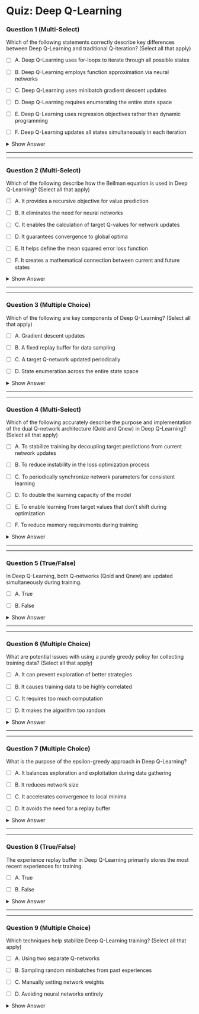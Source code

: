 # Quiz: Deep Q-Learning

### Question 1 (Multi-Select)



Which of the following statements correctly describe key differences between Deep Q-Learning and traditional Q-iteration? (Select all that apply)

- [ ] A. Deep Q-Learning uses for-loops to iterate through all possible states

- [ ] B. Deep Q-Learning employs function approximation via neural networks

- [ ] C. Deep Q-Learning uses minibatch gradient descent updates

- [ ] D. Deep Q-Learning requires enumerating the entire state space

- [ ] E. Deep Q-Learning uses regression objectives rather than dynamic programming

- [ ] F. Deep Q-Learning updates all states simultaneously in each iteration

<details>
<summary>Show Answer</summary>
**Correct Answers:** A
Deep Q-Learning avoids full for-loops and instead uses function approximation and minibatches with regression objectives.  
> "Instead of having a for loop over all states to update the Q-network, as was done in Q-iteration, we introduced a regression objective..."
> "In practice, we will compute the loss for a minibatch of size B, instead of the entire data set."
</details>

---

---


### Question 2 (Multi-Select)



Which of the following describe how the Bellman equation is used in Deep Q-Learning? (Select all that apply)

- [ ] A. It provides a recursive objective for value prediction

- [ ] B. It eliminates the need for neural networks

- [ ] C. It enables the calculation of target Q-values for network updates

- [ ] D. It guarantees convergence to global optima

- [ ] E. It helps define the mean squared error loss function

- [ ] F. It creates a mathematical connection between current and future states

<details>
<summary>Show Answer</summary>
**Correct Answers:** A
The Bellman equation is used to generate Q-value targets recursively and forms the basis of the MSE loss function by connecting current state values to future state values.  
> "The update for our Q-network will again be inspired, by the recursive bellman optimality equation."
> "During training, we can use a single Q-network to predict the Q-values for the current state and action shown on the left, and the next state and next actions shown in blue on the right."
> "Intuitively, this will attempt to make the predicted Q-values in red, match the target Q-values on the right."
</details>

---

---


### Question 3 (Multiple Choice)


Which of the following are key components of Deep Q-Learning? (Select all that apply)

- [ ] A. Gradient descent updates

- [ ] B. A fixed replay buffer for data sampling

- [ ] C. A target Q-network updated periodically

- [ ] D. State enumeration across the entire state space

<details>
<summary>Show Answer</summary>
**Correct Answers:** A
Training involves minibatch gradient descent, a replay buffer, and two networks (Qnew and Qold).  
> "We introduced a regression objective..."  
> "Two copies of the Q-network are maintained... Qold and Qnew..."  
> "Deep Q-learning employs an experience replay buffer..."
</details>

---

---


### Question 4 (Multi-Select)



Which of the following accurately describe the purpose and implementation of the dual Q-network architecture (Qold and Qnew) in Deep Q-Learning? (Select all that apply)

- [ ] A. To stabilize training by decoupling target predictions from current network updates

- [ ] B. To reduce instability in the loss optimization process

- [ ] C. To periodically synchronize network parameters for consistent learning

- [ ] D. To double the learning capacity of the model

- [ ] E. To enable learning from target values that don't shift during optimization

- [ ] F. To reduce memory requirements during training

<details>
<summary>Show Answer</summary>
**Correct Answers:** A
Using a separate Qold network helps reduce instability by keeping target values fixed during updates and periodically synchronizing the networks.  
> "Using a single Q-network, makes the loss minimization unstable... Instead, two copies... are maintained..."
> "Qnew parameters are updated while preventing any update to the Qold parameters."
> "Then, at regular intervals, the Qold network receives a fresh copy of the parameters from the Qnew network."
</details>

---

---


### Question 5 (True/False)


In Deep Q-Learning, both Q-networks (Qold and Qnew) are updated simultaneously during training.

- [ ] A. True

- [ ] B. False

<details>
<summary>Show Answer</summary>
**Correct Answers:** B
Two Q-networks are maintained: one for predictions (Qnew) and one as a fixed target (Qold).  
> "Qnew parameters are updated while preventing any update to the Qold parameters."
</details>

---

---


### Question 6 (Multiple Choice)


What are potential issues with using a purely greedy policy for collecting training data? (Select all that apply)

- [ ] A. It can prevent exploration of better strategies

- [ ] B. It causes training data to be highly correlated

- [ ] C. It requires too much computation

- [ ] D. It makes the algorithm too random

<details>
<summary>Show Answer</summary>
**Correct Answers:** A
Using a greedy data collection policy limits exploration and causes data bias.  
> "...it will not have incentive to explore other less rewarding states..."  
> "The data... will be highly correlated with similar states, actions and rewards."
</details>

---

---


### Question 7 (Multiple Choice)


What is the purpose of the epsilon-greedy approach in Deep Q-Learning?

- [ ] A. It balances exploration and exploitation during data gathering

- [ ] B. It reduces network size

- [ ] C. It accelerates convergence to local minima

- [ ] D. It avoids the need for a replay buffer

<details>
<summary>Show Answer</summary>
**Correct Answers:** A
Epsilon-greedy selects random actions occasionally to encourage exploration.  
> "...a random action is chosen with a typically small epsilon probability, and the greedy action is selected otherwise."
</details>

---

---


### Question 8 (True/False)


The experience replay buffer in Deep Q-Learning primarily stores the most recent experiences for training.

- [ ] A. True

- [ ] B. False

<details>
<summary>Show Answer</summary>
**Correct Answers:** B
Replay buffers store a range of past experiences, not just recent ones, to reduce correlation.  
> "The buffer is a finite size and older samples are discarded in favor of newer ones... to lower the correlation..."
</details>

---

---


### Question 9 (Multiple Choice)


Which techniques help stabilize Deep Q-Learning training? (Select all that apply)

- [ ] A. Using two separate Q-networks

- [ ] B. Sampling random minibatches from past experiences

- [ ] C. Manually setting network weights

- [ ] D. Avoiding neural networks entirely

<details>
<summary>Show Answer</summary>
**Correct Answers:** A
Using two networks decouples target computation from current predictions, while random minibatch sampling from the replay buffer reduces correlations in the training data.
</details>